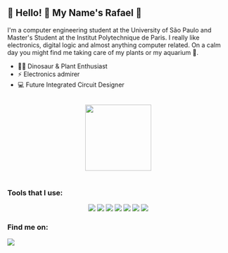 ## :floppy_disk: Hello! 👋 My Name's Rafael :floppy_disk:
I'm a computer engineering student at the University of São Paulo and Master's Student at the Institut Polytechnique de Paris. I really like electronics, digital logic and almost anything computer related. On a calm day you might find me taking care of my plants or my aquarium :tropical_fish:.

- :cactus::palm_tree: Dinosaur & Plant Enthusiast
- :zap: Electronics admirer
- :computer: Future Integrated Circuit Designer

<br />
  <div align="center">
    <img height="150em" src="https://github-readme-stats.vercel.app/api/top-langs/?username=rafaelfrgc&layout=compact&theme=highcontrast">
  </div>
<br />

### Tools that I use:

<div align="center">
  <img src=https://img.shields.io/badge/Verilog-24BFA5?style=for-the-badge&logo=verilog&logoColor=white>
  <img src=https://img.shields.io/badge/VHDL-430098?style=for-the-badge&logoColor=white>
  <img src=https://img.shields.io/badge/C-00599C?style=for-the-badge&logo=c&logoColor=white>
  <img src=https://img.shields.io/badge/C%2B%2B-00599C?style=for-the-badge&logo=c%2B%2B&logoColor=white>
  <img src=https://img.shields.io/badge/Java-007396?style=for-the-badge&logo=java&logoColor=white>
  <img src=https://img.shields.io/badge/Linux-FCC624?style=for-the-badge&logo=linux&logoColor=black>
  <img src=https://img.shields.io/badge/Quartus-0071C5?style=for-the-badge&logo=intel&logoColor=white>
 </div>
 
### Find me on:

<div>
  <a href="www.linkedin.com/in/rafael-freitas-garcia-838614248">
    <img src="https://img.shields.io/badge/LinkedIn-0077B5?style=for-the-badge&logo=linkedin&logoColor=white">
  </a>
</div>
